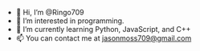 - 👋 Hi, I’m @Ringo709
- 👀 I’m interested in programming.
- 🌱 I’m currently learning Python, JavaScript, and C++
- 📫 You can contact me at jasonmoss709@gmail.com

<!---
Ringo709/Ringo709 is a ✨ special ✨ repository because its `README.md` (this file) appears on your GitHub profile.
You can click the Preview link to take a look at your changes.
--->
